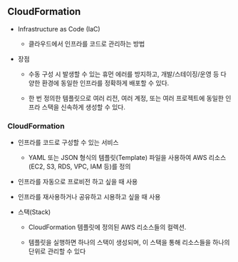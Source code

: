 ## CloudFormation

- Infrastructure as Code (IaC)

  - 클라우드에서 인프라를 코드로 관리하는 방법

- 장점

  - 수동 구성 시 발생할 수 있는 휴먼 에러를 방지하고, 개발/스테이징/운영 등 다양한 환경에 동일한 인프라를 정확하게 배포할 수 있다.

  - 한 번 정의한 템플릿으로 여러 리전, 여러 계정, 또는 여러 프로젝트에 동일한 인프라 스택을 신속하게 생성할 수 있다.

### CloudFormation

- 인프라를 코드로 구성할 수 있는 서비스

  - YAML 또는 JSON 형식의 템플릿(Template) 파일을 사용하여 AWS 리소스(EC2, S3, RDS, VPC, IAM 등)를 정의

- 인프라를 자동으로 프로비전 하고 싶을 때 사용

- 인프라를 재사용하거나 공유하고 시용하고 싶을 때 사용

- 스택(Stack)

  - CloudFormation 템플릿에 정의된 AWS 리소스들의 컬렉션.

  - 템플릿을 실행하면 하나의 스택이 생성되며, 이 스택을 통해 리소스들을 하나의 단위로 관리할 수 있다
